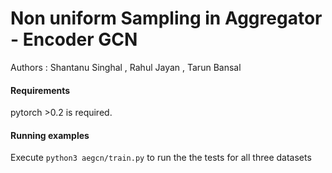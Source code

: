 # Non uniform Sampling in Aggregator - Encoder GCN 
Authors : Shantanu Singhal , Rahul Jayan , Tarun Bansal


#### Requirements
pytorch >0.2 is required.


#### Running examples
Execute `python3 aegcn/train.py` to run the the tests for all three datasets


